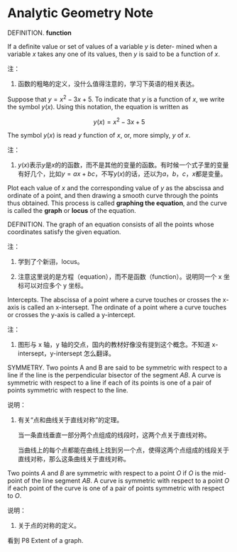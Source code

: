 # Analytic Geometry Note

DEFINITION. **function**

If a definite value or set of values of a variable $y$ is deter- mined when a variable $x$ takes any one of its values, then $y$ is said to be a function of $x$.

注：

1. 函数的粗略的定义，没什么值得注意的，学习下英语的相关表达。

Suppose that $y = x^2 - 3x + 5$. To indicate that $y$ is a function of $x$, we write the symbol $y(x)$. Using this notation, the equation is written as

$$y(x) = x^2 - 3x + 5$$

The symbol $y(x)$ is read $y$ function of $x$, or, more simply, $y$ of $x$.

注：

1. $y(x)$表示$y$是$x$的的函数，而不是其他的变量的函数。有时候一个式子里的变量有好几个，比如$y = ax + bc$，不写$y(x)$的话，还以为$a$，$b$，$c$，$x$都是变量。

Plot each value of $x$ and the corresponding value of $y$ as the abscissa and ordinate of a point, and then drawing a smooth curve through the points thus obtained. This process is called **graphing the equation**, and the curve is called the **graph** or **locus** of the equation.

DEFINITION. The graph of an equation consists of all the points whose coordinates satisfy the given equation.

注：

1. 学到了个新诩，locus。

1. 注意这里说的是方程（equation），而不是函数（function）。说明同一个 x 坐标可以对应多个 y 坐标。

Intercepts.  The abscissa of a point where a curve touches or crosses the x-axis is called an x-intersept. The ordinate of a point where a curve touches or crosses the y-axis is called a y-intercept.

注：

1. 图形与 x 轴，y 轴的交点，国内的教材好像没有提到这个概念。不知道 x-intersept，y-intersept 怎么翻译。

SYMMETRY. Two points A and B are said to be symmetric with respect to a line if the line is the perpendicular bisector of the segment $AB$. A curve is symmetric with respect to a line if each of its points is one of a pair of points symmetric with respect to the line.

说明：

1. 有关“点和曲线关于直线对称”的定理。

    当一条直线垂直一部分两个点组成的线段时，这两个点关于直线对称。

    当曲线上的每个点都能在曲线上找到另一个点，使得这两个点组成的线段关于直线对称，那么这条曲线关于直线对称。

Two points $A$ and $B$ are symmetric with respect to a point $O$ if $O$ is the mid-point of the line segment $AB$. A curve is symmetric with respect to a point $O$ if each point of the curve is one of a pair of points symmetric with respect to $O$.

说明：

1. 关于点的对称的定义。

看到 P8 Extent of a graph.